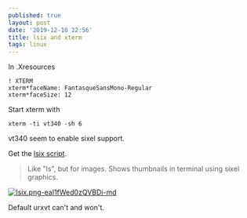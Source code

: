 ```yaml
---
published: true
layout: post
date: '2019-12-10 22:56'
title: lsix and xterm
tags: linux 
---
```

In .Xresources

    ! XTERM
    xterm*faceName: FantasqueSansMono-Regular
    xterm*faceSize: 12
    
Start xterm with 

    xterm -ti vt340 -sh 6
    
vt340 seem to enable sixel support.

Get the [lsix script](https://github.com/hackerb9/lsix).

> Like "ls", but for images. Shows thumbnails in terminal using sixel graphics.

[![lsix.png-eaI1fWed0zQVBDi-md](https://images.weserv.nl/?url=https://i.imgur.com/a6kMShx.png)](https://images.weserv.nl/?url=https://i.imgur.com/a6kMShx.png)

Default urxvt can't and won't.
